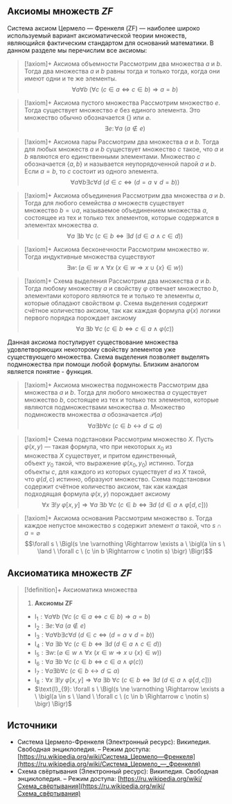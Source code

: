 ## Aксиомы множеств $ZF$
Система аксиом Цермело — Френкеля (ZF) — наиболее широко используемый вариант аксиоматической теории множеств, являющийся фактическим стандартом для оснований математики. В данном разделе мы перечислим все аксиомы:

> [!axiom]+ Аксиомa объемности
> Рассмотрим два множества $a$ и $b$. Тогда два множества $a$ и $b$ равны тогда и только тогда, когда они имеют одни и те же элементы.
> $$\forall a \forall b \ (\forall c \ (c \in a \Leftrightarrow c \in b) \Rightarrow a = b)$$

> [!axiom]+ Аксиомa пустого множества
> Рассмотрим множество $e$. Тогда существует множество $e$ без единого элемента. Это множество обычно обозначается $\{\}$ или $\varnothing$.
> $$\exists e\colon \forall a \ (a \notin e)$$

> [!axiom]+ Аксиомa пары
> Рассмотрим два множества $a$ и $b$. Тогда для любых множеств $a$ и $b$ существует множество $c$ такое, что $a$ и $b$ являются его единственными элементами. Множество $c$ обозначается $\{a,b\}$ и называется неупорядоченной парой $a$ и $b$. Если $a = b$, то $c$ состоит из одного элемента.
> $$\forall a \forall b \exists c \forall d \ \bigl(d \in c \Leftrightarrow (d = a \ \lor \ d = b)\bigr)$$

> [!axiom]+ Аксиомa объединения
> Рассмотрим два множества $a$ и $b$. Тогда для любого семейства $a$ множеств существует множество $b=\cup a$, называемое объединением множества $a$, состоящее из тех и только тех элементов, которые содержатся в элементах множества $a$.
> $$\forall a\ \exists b\ \forall c \ \bigl(c \in b \Leftrightarrow \exists d \ (d \in a \ \land \ c \in d) \bigr)$$

> [!axiom]+ Аксиомa бесконечности
> Рассмотрим множество $w$. Тогда индуктивные множества существуют
> $$\exists w\colon \bigl(\varnothing \in w \ \land \ \forall x \ (x \in w \Rightarrow x \cup \{x\} \in w) \bigr)$$

> [!axiom]+ Схема выделения
> Рассмотрим два множества $a$ и $b$. Тогда любому множеству $a$ и свойству $\varphi$ отвечает множество $b$, элементами которого являются те и только те элементы $a$, которые обладают свойством $\varphi$. Схема выделения содержит счётное количество аксиом, так как каждая формула $\varphi (x)$ логики первого порядка порождает аксиому
> $$\forall a\ \exists b\ \forall c \ \bigl(c \in b \Leftrightarrow c \in a \ \land \ \varphi(c)  \bigr)$$

Данная аксиома постулирует существование множества удовлетворяющих некоторому свойству элементов уже существующего множества. Схема выделения позволяет выделять подмножества при помощи любой формулы. Близким аналогом является понятие - функция. 

> [!axiom]+ Аксиомa множества подмножеств
> Рассмотрим два множества $a$ и $b$. Тогда для любого множества $a$ существует множество $b$, состоящее из тех и только тех элементов, которые являются подмножествами множества $a$. Множество подмножеств множества $a$ обозначается $\mathcal{P}(a)$
> $$\forall a \exists b \forall c \ (c \in b \leftrightarrow d \subseteq a)$$

> [!axiom]+ Схема подстановки
> Рассмотрим множество $X$. Пусть $\varphi (x,y)$ — такая формула, что при некоторых $x_{0}$ из множества $X$ существует, и притом единственный, объект $y_{0}$ такой, что выражение $\varphi (x_{0},y_{0})$ истинно. Тогда объекты $c$, для каждого из которых существует $d$ из $X$ такой, что $\varphi (d,c)$ истинно, образуют множество. Схема подстановки содержит счётное количество аксиом, так как каждая подходящая формула $\varphi (x,y)$ порождает аксиому
> $$\forall x\ \exists ! y \ \varphi[x,y] \Rightarrow \forall a\ \exists b\ \forall c \ \bigl(c \in b \Leftrightarrow \exists d \ (d \in a \ \land \ \varphi[d,c]) \bigr)$$

> [!axiom]+ Аксиомa основания
> Рассмотрим множество $s$. Тогда каждое непустое множество $s$ содержит элемент $a$ такой, что $s\cap a=\varnothing$
> $$\forall s \ \Bigl(s \ne \varnothing \Rightarrow \exists a \ \bigl(a \in s \ \land \ \forall c \ (c \in b \Rightarrow c \notin s) \bigr) \Bigr)$$

## Аксиоматика множеств $ZF$
> [!definition]+ Аксиоматика множества
> 1. **Аксиомы ZF**
> 	* $\text{I}_{1}: \forall a \forall b \ (\forall c \ (c \in a \Leftrightarrow c \in b) \Rightarrow a = b)$
> 	* $\text{I}_{2}:\exists e\colon \forall a \ (a \notin e)$
> 	* $\text{I}_{3}: \forall a \forall b \exists c \forall d \ \bigl(d \in c \Leftrightarrow (d = a \ \lor \ d = b)\bigr)$
> 	* $\text{I}_{4}: \forall a\ \exists b\ \forall c \ \bigl(c \in b \Leftrightarrow \exists d \ (d \in a \ \land \ c \in d) \bigr)$
> 	* $\text{I}_{5}: \exists w\colon \bigl(\varnothing \in w \ \land \ \forall x \ (x \in w \Rightarrow x \cup \{x\} \in w) \bigr)$
> 	* $\text{I}_{6}: \forall a\ \exists b\ \forall c \ \bigl(c \in b \Leftrightarrow c \in a \ \land \ \varphi(c)  \bigr)$
> 	* $\text{I}_{7}: \forall a \exists b \forall c \ (c \in b \leftrightarrow d \subseteq a)$
> 	* $\text{I}_{8}: \forall x\ \exists ! y \ \varphi[x,y] \Rightarrow \forall a\ \exists b\ \forall c \ \bigl(c \in b \Leftrightarrow \exists d \ (d \in a \ \land \ \varphi[d,c]) \bigr)$
> 	* $\text{I}_{9}: \forall s \ \Bigl(s \ne \varnothing \Rightarrow \exists a \ \bigl(a \in s \ \land \ \forall c \ (c \in b \Rightarrow c \notin s) \bigr) \Bigr)$

## Источники
* Система Цермело-Френкеля (Электронный ресурс): Википедия. Свободная энциклопедия. – Режим доступа: [https://ru.wikipedia.org/wiki/Система_Цермело—Френкеля](https://ru.wikipedia.org/wiki/Система_Цермело_—_Френкеля)
* Схема свёртывания (Электронный ресурс): Википедия. Свободная энциклопедия. – Режим доступа: [https://ru.wikipedia.org/wiki/Схема_свёртывания](https://ru.wikipedia.org/wiki/Схема_свёртывания)